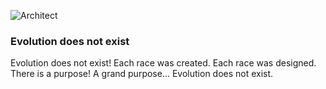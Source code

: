 
![Architect](http://vocebonita.xyz/images/architect_fb_cover.png)


### Evolution does not exist 

Evolution 
does not exist!
Each race was created. Each race was designed.
There is a purpose! A grand purpose... 
Evolution does not exist.
